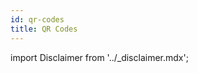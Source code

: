 ```yaml
---
id: qr-codes
title: QR Codes
---
```


import Disclaimer from '../\_disclaimer.mdx';

<Disclaimer />
